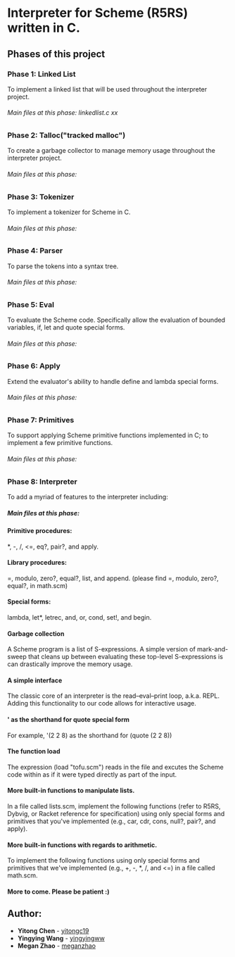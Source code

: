 # Interpreter for Scheme (R5RS) written in C.

## Phases of this project
### Phase 1: Linked List
To implement a linked list that will be used throughout the interpreter project.
###### Main files at this phase: linkedlist.c xx

### Phase 2: Talloc("tracked malloc")
To create a garbage collector to manage memory usage throughout the interpreter project.
###### Main files at this phase:

### Phase 3: Tokenizer
To implement a tokenizer for Scheme in C.
###### Main files at this phase:

### Phase 4: Parser
To parse the tokens into a syntax tree.
###### Main files at this phase:

### Phase 5: Eval
To evaluate the Scheme code. Specifically allow the evaluation of
bounded variables, if, let and quote special forms.
###### Main files at this phase:

### Phase 6: Apply
Extend the evaluator's ability to handle define and lambda special forms.
###### Main files at this phase:

### Phase 7: Primitives
To support applying Scheme primitive functions implemented in C; to implement a few primitive functions.
###### Main files at this phase:

### Phase 8: Interpreter
To add a myriad of features to the interpreter including:
##### Main files at this phase:

#### Primitive procedures:
*, -, /, <=, eq?, pair?, and apply.
#### Library procedures:
=, modulo, zero?, equal?, list, and append.
(please find =, modulo, zero?, equal?, in math.scm)

#### Special forms: 
lambda, let*, letrec, and, or, cond, set!, and begin.

#### Garbage collection
A Scheme program is a list of S-expressions. A simple version of mark-and-sweep that cleans up between evaluating these top-level S-expressions is can drastically improve the memory usage. 
#### A simple interface
The classic core of an interpreter is the read–eval–print loop, a.k.a. REPL. Adding this functionality to our code allows for interactive usage.
#### ' as the shorthand for quote special form
For example, '(2 2 8) as the shorthand for (quote (2 2 8))
#### The function load
The expression (load "tofu.scm") reads in the file and excutes the Scheme code within as if it were typed directly as part of the input.
#### More built-in functions to manipulate lists.
In a file called lists.scm, implement the following functions (refer to R5RS, Dybvig, or Racket reference for specification) using only special forms and primitives that you've implemented (e.g., car, cdr, cons, null?, pair?, and apply).
#### More built-in functions with regards to arithmetic.
To implement the following functions using only special forms and primitives that we've implemented (e.g., +, -, *, /, and <=) in a file called math.scm.
#### More to come. Please be patient :)





## Author: 
* **Yitong Chen** - [yitongc19](https://github.com/yitongc19)
* **Yingying Wang** - [yingyingww](https://github.com/yingyingww)
* **Megan Zhao** - [meganzhao](https://github.com/meganzhao)
